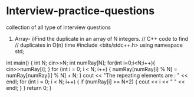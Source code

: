 # Interview-practice-questions
collection of all type of interview questions 

1) Array-
i)Find the duplicate in an array of N integers.
// C++ code to find
// duplicates in O(n) time
#include <bits/stdc++.h>
using namespace std;

int main()
{
int N;
cin>>N;
int numRay[N];
for(int i=0;i<N;i++){
cin>>numRay[i];
}
for (int i = 0; i < N; i++)
{
numRay[numRay[i] % N] = numRay[numRay[i] % N] + N;
}
cout << "The repeating elements are : " << endl;
for (int i = 0; i < N; i++)
{
if (numRay[i] >= N*2)
{
cout << i << " " << endl;
}
}
return 0;
}
